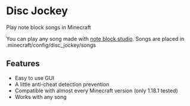 # Disc Jockey
 Play note block songs in Minecraft
 
 You can play any song made with [note block studio](https://opennbs.org/).
 Songs are placed in .minecraft/config/disc_jockey/songs
 
 ## Features
 - Easy to use GUI
 - A little anti-cheat detection prevention
 - Compatible with almost every Minecraft version (only 1.18.1 tested)
 - Works with any song
